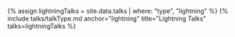 {% assign lightningTalks = site.data.talks | where: "type", "lightning" %}
{% include talks/talkType.md anchor="lightning" title="Lightning Talks" talks=lightningTalks %}
